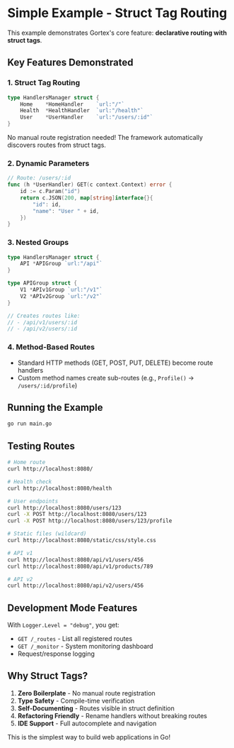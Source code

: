 # Simple Example - Struct Tag Routing

This example demonstrates Gortex's core feature: **declarative routing with struct tags**.

## Key Features Demonstrated

### 1. Struct Tag Routing
```go
type HandlersManager struct {
    Home    *HomeHandler    `url:"/"`
    Health  *HealthHandler  `url:"/health"`
    User    *UserHandler    `url:"/users/:id"`
}
```

No manual route registration needed! The framework automatically discovers routes from struct tags.

### 2. Dynamic Parameters
```go
// Route: /users/:id
func (h *UserHandler) GET(c context.Context) error {
    id := c.Param("id")
    return c.JSON(200, map[string]interface{}{
        "id": id,
        "name": "User " + id,
    })
}
```

### 3. Nested Groups
```go
type HandlersManager struct {
    API *APIGroup `url:"/api"`
}

type APIGroup struct {
    V1 *APIv1Group `url:"/v1"`
    V2 *APIv2Group `url:"/v2"`
}

// Creates routes like:
// - /api/v1/users/:id
// - /api/v2/users/:id
```

### 4. Method-Based Routes
- Standard HTTP methods (GET, POST, PUT, DELETE) become route handlers
- Custom method names create sub-routes (e.g., `Profile()` → `/users/:id/profile`)

## Running the Example

```bash
go run main.go
```

## Testing Routes

```bash
# Home route
curl http://localhost:8080/

# Health check
curl http://localhost:8080/health

# User endpoints
curl http://localhost:8080/users/123
curl -X POST http://localhost:8080/users/123
curl -X POST http://localhost:8080/users/123/profile

# Static files (wildcard)
curl http://localhost:8080/static/css/style.css

# API v1
curl http://localhost:8080/api/v1/users/456
curl http://localhost:8080/api/v1/products/789

# API v2
curl http://localhost:8080/api/v2/users/456
```

## Development Mode Features

With `Logger.Level = "debug"`, you get:
- `GET /_routes` - List all registered routes
- `GET /_monitor` - System monitoring dashboard
- Request/response logging

## Why Struct Tags?

1. **Zero Boilerplate** - No manual route registration
2. **Type Safety** - Compile-time verification
3. **Self-Documenting** - Routes visible in struct definition
4. **Refactoring Friendly** - Rename handlers without breaking routes
5. **IDE Support** - Full autocomplete and navigation

This is the simplest way to build web applications in Go!